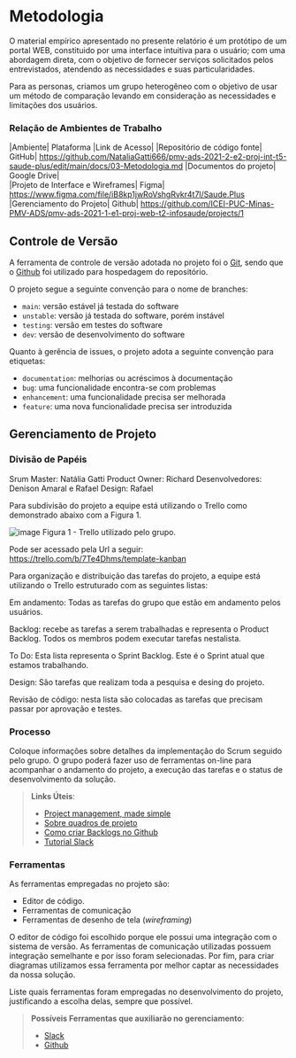
# Metodologia

O material empírico apresentado no presente relatório é um protótipo de um portal WEB, constituido por uma interface intuitiva para o usuário; com uma abordagem direta, com o objetivo de fornecer serviços solicitados pelos entrevistados, atendendo as necessidades e suas particularidades.

Para as personas, criamos um grupo heterogêneo com o objetivo de usar um método de comparação levando em consideração as necessidades e limitações dos usuários.


### Relação de Ambientes de Trabalho

|Ambiente|	Plataforma	|Link de Acesso|
|Repositório de código fonte|	GitHub|	https://github.com/NataliaGatti666/pmv-ads-2021-2-e2-proj-int-t5-saude-plus/edit/main/docs/03-Metodologia.md
|Documentos do projeto|	Google Drive|	
|Projeto de Interface e  Wireframes|	Figma| https://www.figma.com/file/iB8kp1jwRoVshgRvkr4t7l/Saude.Plus
|Gerenciamento do Projeto|	Github|	https://github.com/ICEI-PUC-Minas-PMV-ADS/pmv-ads-2021-1-e1-proj-web-t2-infosaude/projects/1



## Controle de Versão

A ferramenta de controle de versão adotada no projeto foi o
[Git](https://git-scm.com/), sendo que o [Github](https://github.com)
foi utilizado para hospedagem do repositório.

O projeto segue a seguinte convenção para o nome de branches:

- `main`: versão estável já testada do software
- `unstable`: versão já testada do software, porém instável
- `testing`: versão em testes do software
- `dev`: versão de desenvolvimento do software

Quanto à gerência de issues, o projeto adota a seguinte convenção para
etiquetas:

- `documentation`: melhorias ou acréscimos à documentação
- `bug`: uma funcionalidade encontra-se com problemas
- `enhancement`: uma funcionalidade precisa ser melhorada
- `feature`: uma nova funcionalidade precisa ser introduzida


## Gerenciamento de Projeto

### Divisão de Papéis
Srum Master: Natália Gatti
Product Owner: Richard
Desenvolvedores: Denison Amaral e Rafael 
Design: Rafael 

Para subdivisão do projeto a equipe está utilizando o Trello como demonstrado abaixo com a Figura 1.

![image](https://user-images.githubusercontent.com/83511889/135701413-d575d147-0d60-48a6-a1ec-e2ce20081cde.png)
Figura 1 - Trello utilizado pelo grupo.

Pode ser acessado pela Url a seguir: https://trello.com/b/7Te4Dhms/template-kanban

Para organização e distribuição das tarefas do projeto, a equipe está utilizando o Trello estruturado com as seguintes listas:

Em andamento: Todas as tarefas do grupo que estão em andamento pelos usuários.

Backlog: recebe as tarefas a serem trabalhadas e representa o Product Backlog. Todos os membros podem executar tarefas nestalista.

To Do: Esta lista representa o Sprint Backlog. Este é o Sprint atual que estamos trabalhando.

Design: São tarefas que realizam toda a pesquisa e desing do projeto.

Revisão de código: nesta lista são colocadas as tarefas que precisam passar por aprovação e testes.

### Processo

Coloque  informações sobre detalhes da implementação do Scrum seguido pelo grupo. O grupo poderá fazer uso de ferramentas on-line para acompanhar o andamento do projeto, a execução das tarefas e o status de desenvolvimento da solução.
 
> **Links Úteis**:
> - [Project management, made simple](https://github.com/features/project-management/)
> - [Sobre quadros de projeto](https://docs.github.com/pt/github/managing-your-work-on-github/about-project-boards)
> - [Como criar Backlogs no Github](https://www.youtube.com/watch?v=RXEy6CFu9Hk)
> - [Tutorial Slack](https://slack.com/intl/en-br/)

### Ferramentas

As ferramentas empregadas no projeto são:

- Editor de código.
- Ferramentas de comunicação
- Ferramentas de desenho de tela (_wireframing_)

O editor de código foi escolhido porque ele possui uma integração com o
sistema de versão. As ferramentas de comunicação utilizadas possuem
integração semelhante e por isso foram selecionadas. Por fim, para criar
diagramas utilizamos essa ferramenta por melhor captar as
necessidades da nossa solução.

Liste quais ferramentas foram empregadas no desenvolvimento do projeto, justificando a escolha delas, sempre que possível.
 
> **Possíveis Ferramentas que auxiliarão no gerenciamento**: 
> - [Slack](https://slack.com/)
> - [Github](https://github.com/)

